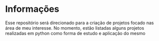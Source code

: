 # Informações

Esse repositório será direcionado para a criação de projetos focado nas área de meu interesse. No momento, estão listadas alguns projetos realizadas em python como forma
de estudo e aplicação do mesmo
